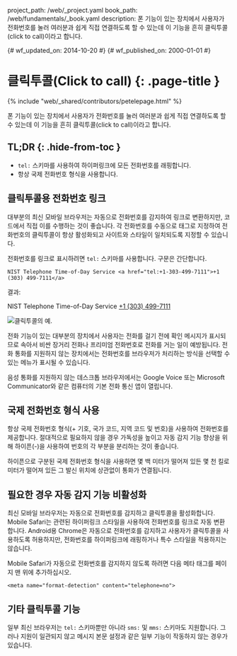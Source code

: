project_path: /web/_project.yaml
book_path: /web/fundamentals/_book.yaml
description: 폰 기능이 있는 장치에서 사용자가 전화번호를 눌러 여러분과 쉽게 직접 연결하도록 할 수 있는데 이 기능을 흔히 클릭투콜(click to call)이라고 합니다.


{# wf_updated_on: 2014-10-20 #}
{# wf_published_on: 2000-01-01 #}

# 클릭투콜(Click to call) {: .page-title }

{% include "web/_shared/contributors/petelepage.html" %}


폰 기능이 있는 장치에서 사용자가 전화번호를 눌러 여러분과 쉽게 직접 연결하도록 할 수 있는데 이 기능을 흔히
클릭투콜(click to call)이라고 합니다.


## TL;DR {: .hide-from-toc }
- <code>tel:</code> 스키마를 사용하여 하이퍼링크에 모든 전화번호를 래핑합니다.
- 항상 국제 전화번호 형식을 사용합니다.


## 클릭투콜용 전화번호 링크

대부분의 최신 모바일 브라우저는 자동으로 전화번호를 감지하여 
링크로 변환하지만, 코드에서 직접 이를 수행하는 것이 좋습니다.
각 전화번호를 수동으로 태그로 지정하여 전화번호의 클릭투콜이
항상 활성화되고 사이트와 스타일이 일치되도록 지정할 수 있습니다.

전화번호를 링크로 표시하려면 `tel:` 스키마를 사용합니다.  구문은 
간단합니다.


    NIST Telephone Time-of-Day Service <a href="tel:+1-303-499-7111">+1 (303) 499-7111</a>
    

결과:

NIST Telephone Time-of-Day Service <a href="tel:+1-303-499-7111">+1 (303) 499-7111</a>

<img src="images/click-to-call_framed.jpg" class="attempt-right" alt="클릭투콜의 예.">

전화 기능이 있는 대부분의 장치에서 사용자는 전화를 걸기 전에
 확인 메시지가 표시되므로 속아서 비싼 장거리 전화나
 프리미엄 전화번호로 전화를 거는 일이 예방됩니다. 
전화 통화를 지원하지 않는 장치에서는 전화번호를 브라우저가
처리하는 방식을 선택할 수 있는 메뉴가 표시될 수 있습니다.

음성 통화를 지원하지 않는 데스크톱 브라우저에서는 Google Voice 또는
Microsoft Communicator와 같은 컴퓨터의 기본 전화 통신
앱이 열립니다.

## 국제 전화번호 형식 사용

항상 국제 전화번호 형식(+ 기호, 국가 코드, 지역 코드 및 번호)을 
사용하여 전화번호를 제공합니다.  절대적으로
필요하지 않을 경우 가독성을 높이고 자동 감지 기능 향상을 위해 하이픈(-)을 사용하여
번호의 각 부분을 분리하는 것이 좋습니다.

하이픈으로 구분된 국제 전화번호 형식을 사용하면 몇 백 미터가
떨어져 있든 몇 천 킬로미터가 떨어져 있든 그 발신
위치에 상관없이 통화가 연결됩니다.

## 필요한 경우 자동 감지 기능 비활성화

최신 모바일 브라우저는 자동으로 전화번호를 감지하고
클릭투콜을 활성화합니다.  Mobile Safari는 관련된 하이퍼링크 스타일을 사용하여
전화번호를 링크로 자동 변환합니다.  Android용 Chrome은 자동으로
전화번호를 감지하고 사용자가 클릭투콜을 사용하도록 허용하지만,
전화번호를 하이퍼링크에 래핑하거나 특수 스타일을 적용하지는 않습니다.

Mobile Safari가 자동으로 전화번호를 감지하지 않도록 하려면 다음
메타 태그를 페이지 맨 위에 추가하십시오.


    <meta name="format-detection" content="telephone=no">
    

## 기타 클릭투콜 기능

일부 최신 브라우저는 `tel:` 스키마뿐만 아니라 `sms:` 및 `mms:` 스키마도
지원합니다. 그러나 지원이 일관되지 않고 메시지 본문 설정과 같은 일부
기능이 작동하지 않는 경우가 있습니다.  

